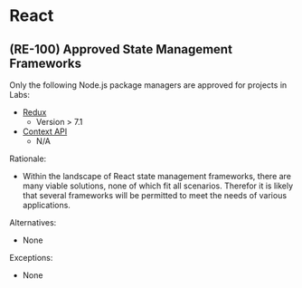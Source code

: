 # React

## (RE-100) Approved State Management Frameworks

Only the following Node.js package managers are approved for projects in Labs:

- [Redux](https://react-redux.js.org/)
    - Version > 7.1
- [Context API](https://reactjs.org/docs/context.html)
    - N/A

Rationale:

- Within the landscape of React state management frameworks, there are many
  viable solutions, none of which fit all scenarios. Therefor it is likely that
  several frameworks will be permitted to meet the needs of various applications.

Alternatives:

- None

Exceptions:

- None
